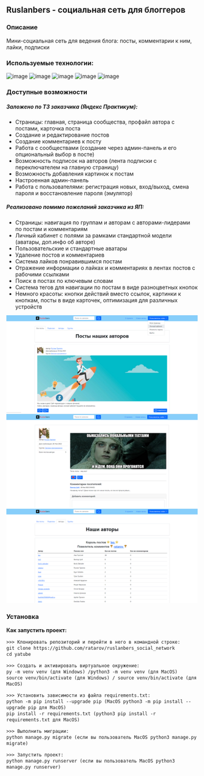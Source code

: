 ## Ruslanbers - социальная сеть для блоггеров
### Описание
Мини-социальная сеть для ведения блога: посты, комментарии к ним, лайки, подписки  
### Используемые технологии:
![image](https://img.shields.io/badge/Python-FFD43B?style=for-the-badge&logo=python&logoColor=blue)
![image](https://img.shields.io/badge/Django-092E20?style=for-the-badge&logo=django&logoColor=green)
![image](https://img.shields.io/badge/HTML5-E34F26?style=for-the-badge&logo=html5&logoColor=white)
![image](https://img.shields.io/badge/Bootstrap-563D7C?style=for-the-badge&logo=bootstrap&logoColor=white)
![image](https://img.shields.io/badge/SQLite-07405E?style=for-the-badge&logo=sqlite&logoColor=white)
### Доступные возможности
##### Заложено по ТЗ заказчика (Яндекс Практикум):
- Страницы: главная, страница сообщества, профайл автора с постами, карточка поста
- Создание и редактирование постов
- Создание комментариев к посту
- Работа с сообществами (создание через админ-панель и его опциональный выбор в посте)
- Возможность подписок на авторов (лента подписки с переключателем на главную страницу)
- Возможность добавления картинок к постам
- Настроенная админ-панель
- Работа с пользователями: регистрация новых, вход/выход, смена пароля и восстановление пароля (эмулятор)
##### Реализовано помимо пожеланий заказчика из ЯП:
- Страницы: навигация по группам и авторам с авторами-лидерами по постам и комментариям
- Личный кабинет с полями за рамками стандартной модели (аватары, доп.инфо об авторе)
- Пользовательские и стандартные аватары
- Удаление постов и комментариев
- Система лайков понравившимся постам
- Отражение информации о лайках и комментариях в лентах постов с рабочими ссылками
- Поиск в постах по ключевым словам
- Система тегов для навигации по постам в виде разноцветных кнопок
- Немного красоты: кнопки действий вместо ссылок, картинки к кнопкам, посты в виде карточек, оптимизация для различных устройств

![image alt](https://github.com/ratarov/ruslanbers_social_network/blob/main/static/img/1.png)
![image alt](https://github.com/ratarov/ruslanbers_social_network/blob/main/static/img/2.png)
![image alt](https://github.com/ratarov/ruslanbers_social_network/blob/main/static/img/3.png)

### Установка
**Как запустить проект:**
```
>>> Клонировать репозиторий и перейти в него в командной строке:
git clone https://github.com/ratarov/ruslanbers_social_network
cd yatube
```
```
>>> Cоздать и активировать виртуальное окружение:
py -m venv venv (для Windows) /python3 -m venv venv (для MacOS)
source venv/bin/activate (для Windows) / source venv/bin/activate (для MacOS)
```
```
>>> Установить зависимости из файла requirements.txt:
python -m pip install --upgrade pip (MacOS python3 -m pip install --upgrade pip для MacOS)
pip install -r requirements.txt (python3 pip install -r requirements.txt для MacOS)
```
```
>>> Выполнить миграции:
python manage.py migrate (если вы пользователь MacOS python3 manage.py migrate)
```
```
>>> Запустить проект:
python manage.py runserver (если вы пользователь MacOS python3 manage.py runserver)
```
